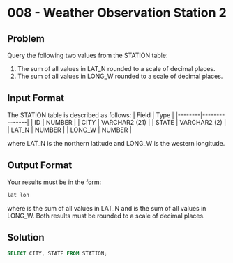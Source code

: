 # 008 - Weather Observation Station 2
## Problem

Query the following two values from the STATION table:
1. The sum of all values in LAT_N rounded to a scale of  decimal places.
2. The sum of all values in LONG_W rounded to a scale of  decimal places.

## Input Format

The STATION table is described as follows:
| Field	 | Type          |
|--------|---------------|
| ID	   | NUMBER        |
| CITY	 | VARCHAR2 (21) |
| STATE	 | VARCHAR2 (2)  |
| LAT_N	 | NUMBER        |
| LONG_W | NUMBER        |

where LAT_N is the northern latitude and LONG_W is the western longitude.

## Output Format
Your results must be in the form:
```sql
lat lon
```
where  is the sum of all values in LAT_N and  is the sum of all values in LONG_W. Both results must be rounded to a scale of  decimal places.

## Solution
```sql
SELECT CITY, STATE FROM STATION;
```
